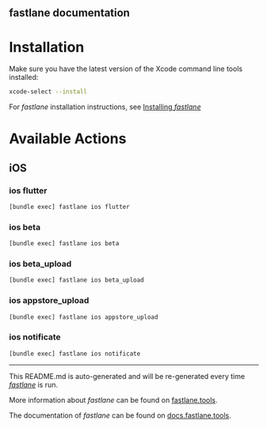 fastlane documentation
----

# Installation

Make sure you have the latest version of the Xcode command line tools installed:

```sh
xcode-select --install
```

For _fastlane_ installation instructions, see [Installing _fastlane_](https://docs.fastlane.tools/#installing-fastlane)

# Available Actions

## iOS

### ios flutter

```sh
[bundle exec] fastlane ios flutter
```



### ios beta

```sh
[bundle exec] fastlane ios beta
```



### ios beta_upload

```sh
[bundle exec] fastlane ios beta_upload
```



### ios appstore_upload

```sh
[bundle exec] fastlane ios appstore_upload
```



### ios notificate

```sh
[bundle exec] fastlane ios notificate
```



----

This README.md is auto-generated and will be re-generated every time [_fastlane_](https://fastlane.tools) is run.

More information about _fastlane_ can be found on [fastlane.tools](https://fastlane.tools).

The documentation of _fastlane_ can be found on [docs.fastlane.tools](https://docs.fastlane.tools).
